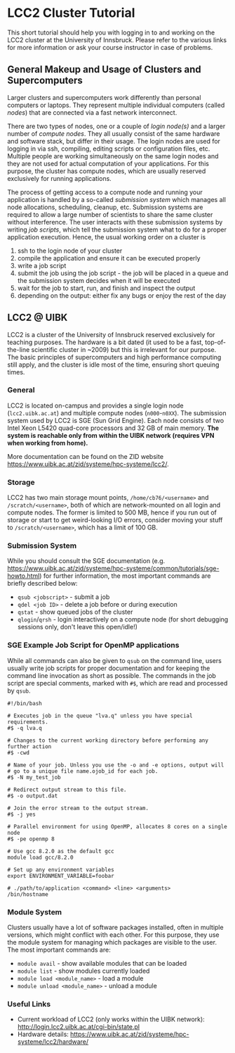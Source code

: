 # LCC2 Cluster Tutorial

This short tutorial should help you with logging in to and working on the LCC2 cluster at the University of Innsbruck. Please refer to the various links for more information or ask your course instructor in case of problems.

## General Makeup and Usage of Clusters and Supercomputers

Larger clusters and supercomputers work differently than personal computers or laptops. They represent multiple individual computers (called *nodes*) that are connected via a fast network interconnect.

There are two types of nodes, one or a couple of *login node(s)* and a larger number of *compute nodes*. They all usually consist of the same hardware and software stack, but differ in their usage. The login nodes are used for logging in via ssh, compiling, editing scripts or configuration files, etc. Multiple people are working simultaneously on the same login nodes and they are not used for actual computation of your applications. For this purpose, the cluster has compute nodes, which are usually reserved exclusively for running applications.

The process of getting access to a compute node and running your application is handled by a so-called *submission system* which manages all node allocations, scheduling, cleanup, etc. Submission systems are required to allow a large number of scientists to share the same cluster without interference. The user interacts with these submission systems by writing *job scripts*, which tell the submission system what to do for a proper application execution. Hence, the usual working order on a cluster is

1. ssh to the login node of your cluster
2. compile the application and ensure it can be executed properly
3. write a job script
4. submit the job using the job script - the job will be placed in a queue and the submission system decides when it will be executed
5. wait for the job to start, run, and finish and inspect the output
6. depending on the output: either fix any bugs or enjoy the rest of the day

## LCC2 @ UIBK

LCC2 is a cluster of the University of Innsbruck reserved exclusively for teaching purposes. The hardware is a bit dated (it used to be a fast, top-of-the-line scientific cluster in ~2009) but this is irrelevant for our purpose. The basic principles of supercomputers and high performance computing still apply, and the cluster is idle most of the time, ensuring short queuing times.

### General

LCC2 is located on-campus and provides a single login node (`lcc2.uibk.ac.at`) and multiple compute nodes (`n000`-`n0XX`). The submission system used by LCC2 is SGE (Sun Grid Engine). Each node consists of two Intel Xeon L5420 quad-core processors and 32 GB of main memory. **The system is reachable only from within the UIBK network (requires VPN when working from home).**

More documentation can be found on the ZID website https://www.uibk.ac.at/zid/systeme/hpc-systeme/lcc2/.

### Storage

LCC2 has two main storage mount points, `/home/cb76/<username>` and `/scratch/<username>`, both of which are network-mounted on all login and compute nodes. The former is limited to 500 MB, hence if you run out of storage or start to get weird-looking I/O errors, consider moving your stuff to `/scratch/<username>`, which has a limit of 100 GB.

### Submission System

While you should consult the SGE documentation (e.g. https://www.uibk.ac.at/zid/systeme/hpc-systeme/common/tutorials/sge-howto.html) for further information, the most important commands are briefly described below:

* `qsub <jobscript>` - submit a job
* `qdel <job ID>` - delete a job before or during execution
* `qstat` - show queued jobs of the cluster
* `qlogin`/`qrsh` - login interactively on a compute node (for short debugging sessions only, don't leave this open/idle!)

### SGE Example Job Script for OpenMP applications

While all commands can also be given to `qsub` on the command line, users usually write job scripts for proper documentation and for keeping the command line invocation as short as possible. The commands in the job script are special comments, marked with `#$`, which are read and processed by `qsub`.

```
#!/bin/bash

# Executes job in the queue "lva.q" unless you have special requirements.
#$ -q lva.q

# Changes to the current working directory before performing any further action
#$ -cwd

# Name of your job. Unless you use the -o and -e options, output will
# go to a unique file name.ojob_id for each job.
#$ -N my_test_job

# Redirect output stream to this file.
#$ -o output.dat

# Join the error stream to the output stream.
#$ -j yes

# Parallel environment for using OpenMP, allocates 8 cores on a single node
#$ -pe openmp 8

# Use gcc 8.2.0 as the default gcc
module load gcc/8.2.0

# Set up any environment variables
export ENVIRONMENT_VARIABLE=foobar

# ./path/to/application <command> <line> <arguments>
/bin/hostname
```

### Module System

Clusters usually have a lot of software packages installed, often in multiple versions, which might conflict with each other. For this purpose, they use the module system for managing which packages are visible to the user. The most important commands are:

* `module avail` - show available modules that can be loaded
* `module list` - show modules currently loaded
* `module load <module_name>` - load a module
* `module unload <module_name>` - unload a module

### Useful Links

* Current workload of LCC2 (only works within the UIBK network): http://login.lcc2.uibk.ac.at/cgi-bin/state.pl
* Hardware details: https://www.uibk.ac.at/zid/systeme/hpc-systeme/lcc2/hardware/
